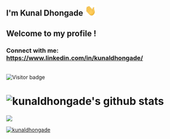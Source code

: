 ## I'm Kunal Dhongade   <img src="https://raw.githubusercontent.com/ABSphreak/ABSphreak/master/gifs/Hi.gif" width="30px">

## Welcome to my profile !

### Connect with me: https://www.linkedin.com/in/kunaldhongade/

<br>![Visitor badge](https://visitor-badge.glitch.me/badge?page_id=kunaldhongade.visitor-badge)

# ![kunaldhongade's github stats](https://github-readme-stats.vercel.app/api?username=kunaldhongade&theme=omni&show_icons=true)<br>

**<img align="center" src="https://github-readme-stats.vercel.app/api/top-langs/?username=kunaldhongade&theme=radical&line_height=10&hide_langs_below=1&layout=compact" />**

<p align="left"> <a href="https://github.com/ryo-ma/github-profile-trophy"><img src="https://github-profile-trophy.vercel.app/?username=kunaldhongade" alt="kunaldhongade" /></a> </p>
